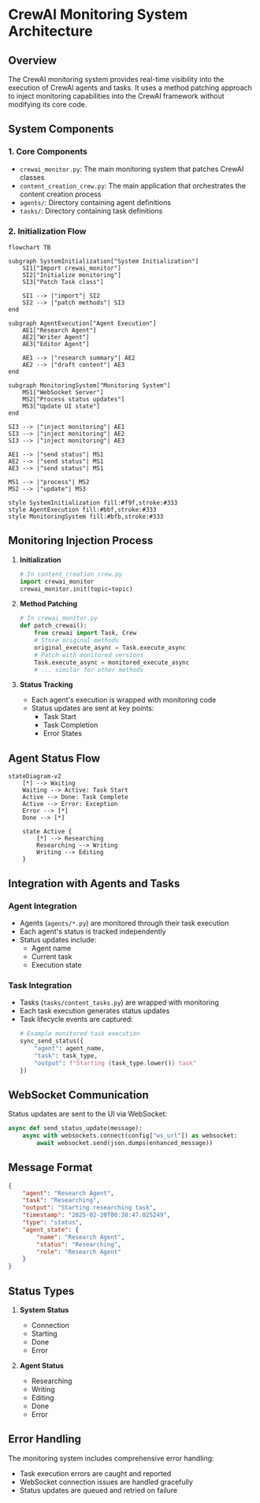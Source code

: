 # CrewAI Monitoring System Architecture

## Overview

The CrewAI monitoring system provides real-time visibility into the execution of CrewAI agents and tasks. It uses a method patching approach to inject monitoring capabilities into the CrewAI framework without modifying its core code.

## System Components

### 1. Core Components
- `crewai_monitor.py`: The main monitoring system that patches CrewAI classes
- `content_creation_crew.py`: The main application that orchestrates the content creation process
- `agents/`: Directory containing agent definitions
- `tasks/`: Directory containing task definitions

### 2. Initialization Flow

```mermaid
flowchart TB

subgraph SystemInitialization["System Initialization"]
    SI1["Import crewai_monitor"]
    SI2["Initialize monitoring"]
    SI3["Patch Task class"]
    
    SI1 --> |"import"| SI2
    SI2 --> |"patch methods"| SI3
end

subgraph AgentExecution["Agent Execution"]
    AE1["Research Agent"]
    AE2["Writer Agent"]
    AE3["Editor Agent"]
    
    AE1 --> |"research summary"| AE2
    AE2 --> |"draft content"| AE3
end

subgraph MonitoringSystem["Monitoring System"]
    MS1["WebSocket Server"]
    MS2["Process status updates"]
    MS3["Update UI state"]
end

SI3 --> |"inject monitoring"| AE1
SI3 --> |"inject monitoring"| AE2
SI3 --> |"inject monitoring"| AE3

AE1 --> |"send status"| MS1
AE2 --> |"send status"| MS1
AE3 --> |"send status"| MS1

MS1 --> |"process"| MS2
MS2 --> |"update"| MS3

style SystemInitialization fill:#f9f,stroke:#333
style AgentExecution fill:#bbf,stroke:#333
style MonitoringSystem fill:#bfb,stroke:#333
```

## Monitoring Injection Process

1. **Initialization**
   ```python
   # In content_creation_crew.py
   import crewai_monitor
   crewai_monitor.init(topic=topic)
   ```

2. **Method Patching**
   ```python
   # In crewai_monitor.py
   def patch_crewai():
       from crewai import Task, Crew
       # Store original methods
       original_execute_async = Task.execute_async
       # Patch with monitored versions
       Task.execute_async = monitored_execute_async
       # ... similar for other methods
   ```

3. **Status Tracking**
   - Each agent's execution is wrapped with monitoring code
   - Status updates are sent at key points:
     - Task Start
     - Task Completion
     - Error States

## Agent Status Flow

```mermaid
stateDiagram-v2
    [*] --> Waiting
    Waiting --> Active: Task Start
    Active --> Done: Task Complete
    Active --> Error: Exception
    Error --> [*]
    Done --> [*]

    state Active {
        [*] --> Researching
        Researching --> Writing
        Writing --> Editing
    }
```

## Integration with Agents and Tasks

### Agent Integration
- Agents (`agents/*.py`) are monitored through their task execution
- Each agent's status is tracked independently
- Status updates include:
  - Agent name
  - Current task
  - Execution state

### Task Integration
- Tasks (`tasks/content_tasks.py`) are wrapped with monitoring
- Each task execution generates status updates
- Task lifecycle events are captured:
  ```python
  # Example monitored task execution
  sync_send_status({
      "agent": agent_name,
      "task": task_type,
      "output": f"Starting {task_type.lower()} task"
  })
  ```

## WebSocket Communication

Status updates are sent to the UI via WebSocket:
```python
async def send_status_update(message):
    async with websockets.connect(config["ws_url"]) as websocket:
        await websocket.send(json.dumps(enhanced_message))
```

## Message Format

```json
{
    "agent": "Research Agent",
    "task": "Researching",
    "output": "Starting researching task",
    "timestamp": "2025-02-20T00:38:47.025249",
    "type": "status",
    "agent_state": {
        "name": "Research Agent",
        "status": "Researching",
        "role": "Research Agent"
    }
}
```

## Status Types

1. **System Status**
   - Connection
   - Starting
   - Done
   - Error

2. **Agent Status**
   - Researching
   - Writing
   - Editing
   - Done
   - Error

## Error Handling

The monitoring system includes comprehensive error handling:
- Task execution errors are caught and reported
- WebSocket connection issues are handled gracefully
- Status updates are queued and retried on failure 